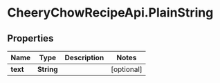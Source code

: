 # CheeryChowRecipeApi.PlainString

## Properties
Name | Type | Description | Notes
------------ | ------------- | ------------- | -------------
**text** | **String** |  | [optional] 


